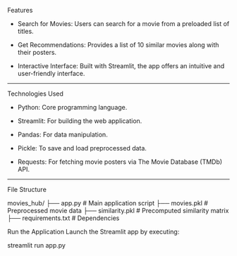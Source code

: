 Features

- Search for Movies: Users can search for a movie from a preloaded list of titles.

- Get Recommendations: Provides a list of 10 similar movies along with their posters.

- Interactive Interface: Built with Streamlit, the app offers an intuitive and user-friendly interface.
--------------------------------------------------------------------------------------------------------------

Technologies Used

- Python: Core programming language.
  
- Streamlit: For building the web application.

- Pandas: For data manipulation.

- Pickle: To save and load preprocessed data.

- Requests: For fetching movie posters via The Movie Database (TMDb) API.
---------------------------------------------------------------------------------------------------------------

File Structure

movies_hub/ 
├── app.py # Main application script 
├── movies.pkl # Preprocessed movie data 
├── similarity.pkl # Precomputed similarity matrix 
├── requirements.txt # Dependencies

Run the Application Launch the Streamlit app by executing:

streamlit run app.py
